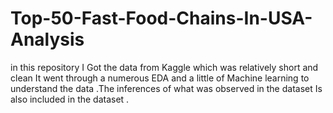 # Top-50-Fast-Food-Chains-In-USA-Analysis
in this repository I Got the data from Kaggle  which was relatively short and clean It went through a numerous EDA and a little  of Machine learning to understand the data .The inferences of what was observed in the dataset Is also included in the dataset .
